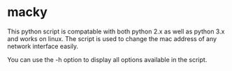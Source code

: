 # macky
This python script is compatable with both python 2.x as well as python 3.x and works on linux.
The script is used to change the mac address of any network interface easily.

You can use the -h option to display all options available in the script.
